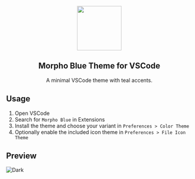 <p align="center">
    <img src="https://github.com/tannersatch/morpho-blue-vscode-theme/raw/main/assets/icon.png" width="120" />
    <h2 align="center">Morpho Blue Theme for VSCode</h2>
</p>

<p align="center">
    A minimal VSCode theme with teal accents. 
    <br />
</p>

## Usage

1. Open VSCode
2. Search for `Morpho Blue` in Extensions
3. Install the theme and choose your variant in `Preferences > Color Theme`
4. Optionally enable the included icon theme in `Preferences > File Icon Theme`

## Preview

![Dark](https://github.com/tannersatch/morpho-blue-vscode-theme/raw/main/assets/preview.png)
